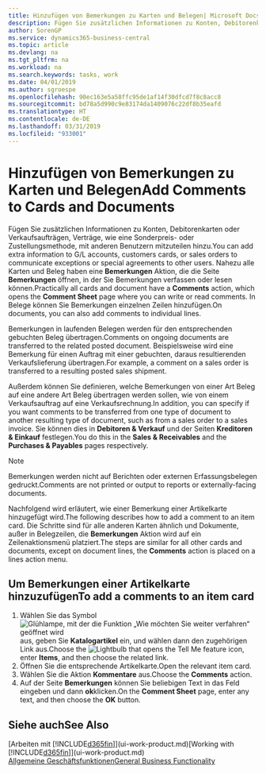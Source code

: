 ```yaml
---
title: Hinzufügen von Bemerkungen zu Karten und Belegen| Microsoft Docs
description: Fügen Sie zusätzlichen Informationen zu Konten, Debitorenkarten oder Verkaufsaufträgen, Verträge, wie eine Sonderpreis- oder Zustellungsmethode, mit anderen Benutzern mitzuteilen hinzu.
author: SorenGP
ms.service: dynamics365-business-central
ms.topic: article
ms.devlang: na
ms.tgt_pltfrm: na
ms.workload: na
ms.search.keywords: tasks, work
ms.date: 04/01/2019
ms.author: sgroespe
ms.openlocfilehash: 90ec163e5a58ffc95de1af14f30dfcd7f8c8acc8
ms.sourcegitcommit: bd78a5d990c9e83174da1409076c22df8b35eafd
ms.translationtype: HT
ms.contentlocale: de-DE
ms.lasthandoff: 03/31/2019
ms.locfileid: "933001"
---
```

# <a name="add-comments-to-cards-and-documents"></a><span data-ttu-id="163e1-103">Hinzufügen von Bemerkungen zu Karten und Belegen</span><span class="sxs-lookup"><span data-stu-id="163e1-103">Add Comments to Cards and Documents</span></span>
<span data-ttu-id="163e1-104">Fügen Sie zusätzlichen Informationen zu Konten, Debitorenkarten oder Verkaufsaufträgen, Verträge, wie eine Sonderpreis- oder Zustellungsmethode, mit anderen Benutzern mitzuteilen hinzu.</span><span class="sxs-lookup"><span data-stu-id="163e1-104">You can add extra information to G/L accounts, customers cards, or sales orders to communicate exceptions or special agreements to other users.</span></span>
<span data-ttu-id="163e1-105">Nahezu alle Karten und Beleg haben eine **Bemerkungen** Aktion, die die Seite **Bemerkungen** öffnen, in der Sie Bemerkungen verfassen oder lesen können.</span><span class="sxs-lookup"><span data-stu-id="163e1-105">Practically all cards and document have a **Comments** action, which opens the **Comment Sheet** page where you can write or read comments.</span></span> <span data-ttu-id="163e1-106">In Belege können Sie Bemerkungen einzelnen Zeilen hinzufügen.</span><span class="sxs-lookup"><span data-stu-id="163e1-106">On documents, you can also add comments to individual lines.</span></span>

<span data-ttu-id="163e1-107">Bemerkungen in laufenden Belegen werden für den entsprechenden gebuchten Beleg übertragen.</span><span class="sxs-lookup"><span data-stu-id="163e1-107">Comments on ongoing documents are transferred to the related posted document.</span></span> <span data-ttu-id="163e1-108">Beispielsweise wird eine Bemerkung für einen Auftrag mit einer gebuchten, daraus resultierenden Verkaufslieferung übertragen.</span><span class="sxs-lookup"><span data-stu-id="163e1-108">For example, a comment on a sales order is transferred to a resulting posted sales shipment.</span></span>

<span data-ttu-id="163e1-109">Außerdem können Sie definieren, welche Bemerkungen von einer Art Beleg auf eine andere Art Beleg übertragen werden sollen, wie von einem Verkaufsauftrag auf eine Verkaufsrechnung.</span><span class="sxs-lookup"><span data-stu-id="163e1-109">In addition, you can specify if you want comments to be transferred from one type of document to another resulting type of document, such as from a sales order to a sales invoice.</span></span> <span data-ttu-id="163e1-110">Sie können dies in **Debitoren & Verkauf** und der Seiten **Kreditoren & Einkauf** festlegen.</span><span class="sxs-lookup"><span data-stu-id="163e1-110">You do this in the **Sales & Receivables** and the **Purchases & Payables** pages respectively.</span></span>

> [!NOTE]
> <span data-ttu-id="163e1-111">Bemerkungen werden nicht auf Berichten oder externen Erfassungsbelegen gedruckt.</span><span class="sxs-lookup"><span data-stu-id="163e1-111">Comments are not printed or output to reports or externally-facing documents.</span></span>

<span data-ttu-id="163e1-112">Nachfolgend wird erläutert, wie einer Bemerkung einer Artikelkarte hinzugefügt wird.</span><span class="sxs-lookup"><span data-stu-id="163e1-112">The following describes how to add a comment to an item card.</span></span> <span data-ttu-id="163e1-113">Die Schritte sind für alle anderen Karten ähnlich und Dokumente, außer in Belegzeilen, die **Bemerkungen** Aktion wird auf ein Zeilenaktionsmenü platziert.</span><span class="sxs-lookup"><span data-stu-id="163e1-113">The steps are similar for all other cards and documents, except on document lines, the **Comments** action is placed on a lines action menu.</span></span>

## <a name="to-add-a-comments-to-an-item-card"></a><span data-ttu-id="163e1-114">Um Bemerkungen einer Artikelkarte hinzuzufügen</span><span class="sxs-lookup"><span data-stu-id="163e1-114">To add a comments to an item card</span></span>
1. <span data-ttu-id="163e1-115">Wählen Sie das Symbol ![Glühlampe, mit der die Funktion „Wie möchten Sie weiter verfahren“ geöffnet wird](media/ui-search/search_small.png "Wie möchten Sie weiter verfahren?") aus, geben Sie **Katalogartikel** ein, und wählen dann den zugehörigen Link aus.</span><span class="sxs-lookup"><span data-stu-id="163e1-115">Choose the ![Lightbulb that opens the Tell Me feature](media/ui-search/search_small.png "Tell me what you want to do") icon, enter **Items**, and then choose the related link.</span></span>
2. <span data-ttu-id="163e1-116">Öffnen Sie die entsprechende Artikelkarte.</span><span class="sxs-lookup"><span data-stu-id="163e1-116">Open the relevant item card.</span></span>
3. <span data-ttu-id="163e1-117">Wählen Sie die Aktion **Kommentare** aus.</span><span class="sxs-lookup"><span data-stu-id="163e1-117">Choose the **Comments** action.</span></span>
4. <span data-ttu-id="163e1-118">Auf der Seite **Bemerkungen** können Sie beliebigen Text in das Feld eingeben und dann **ok**klicken.</span><span class="sxs-lookup"><span data-stu-id="163e1-118">On the **Comment Sheet** page, enter any text, and then choose the **OK** button.</span></span>

## <a name="see-also"></a><span data-ttu-id="163e1-119">Siehe auch</span><span class="sxs-lookup"><span data-stu-id="163e1-119">See Also</span></span>
<span data-ttu-id="163e1-120">[Arbeiten mit [!INCLUDE[d365fin](includes/d365fin_md.md)]](ui-work-product.md)</span><span class="sxs-lookup"><span data-stu-id="163e1-120">[Working with [!INCLUDE[d365fin](includes/d365fin_md.md)]](ui-work-product.md)</span></span>  
[<span data-ttu-id="163e1-121">Allgemeine Geschäftsfunktionen</span><span class="sxs-lookup"><span data-stu-id="163e1-121">General Business Functionality</span></span>](ui-across-business-areas.md)
